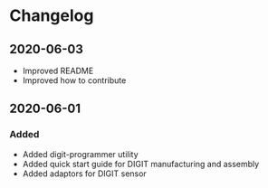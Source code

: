 # Changelog

## 2020-06-03

- Improved README
- Improved how to contribute

## 2020-06-01

### Added

- Added digit-programmer utility
- Added quick start guide for DIGIT manufacturing and assembly
- Added adaptors for DIGIT sensor
